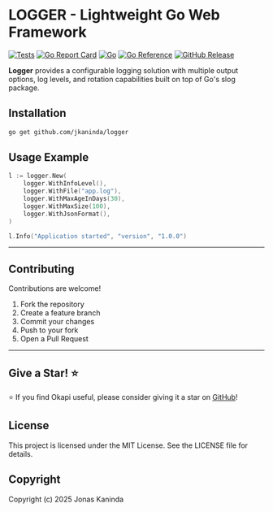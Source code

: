 # LOGGER - Lightweight Go Web Framework

[![Tests](https://github.com/jkaninda/logger/actions/workflows/tests.yml/badge.svg)](https://github.com/jkaninda/logger/actions/workflows/tests.yml)
[![Go Report Card](https://goreportcard.com/badge/github.com/jkaninda/logger)](https://goreportcard.com/report/github.com/jkaninda/logger)
[![Go](https://img.shields.io/github/go-mod/go-version/jkaninda/logger)](https://go.dev/)
[![Go Reference](https://pkg.go.dev/badge/github.com/jkaninda/logger.svg)](https://pkg.go.dev/github.com/jkaninda/logger)
[![GitHub Release](https://img.shields.io/github/v/release/jkaninda/logger)](https://github.com/jkaninda/logger/releases)

**Logger** provides a configurable logging solution with multiple output options, log levels, and rotation capabilities built on top of Go's slog package.

## Installation

```bash
go get github.com/jkaninda/logger
```
## Usage Example

```go
l := logger.New(
    logger.WithInfoLevel(),
    logger.WithFile("app.log"),
    logger.WithMaxAgeInDays(30),
    logger.WithMaxSize(100),
    logger.WithJsonFormat(),
)

l.Info("Application started", "version", "1.0.0")
```


---

## Contributing

Contributions are welcome!

1. Fork the repository
2. Create a feature branch
3. Commit your changes
4. Push to your fork
5. Open a Pull Request



---
## Give a Star! ⭐

⭐ If you find Okapi useful, please consider giving it a star on [GitHub](https://github.com/jkaninda/logger)!


## License

This project is licensed under the MIT License. See the LICENSE file for details.

## Copyright

Copyright (c) 2025 Jonas Kaninda